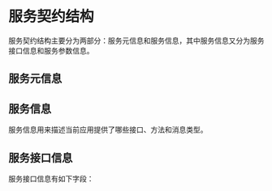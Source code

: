# 服务契约结构

服务契约结构主要分为两部分：服务元信息和服务信息，其中服务信息又分为服务接口信息和服务参数信息。

## 服务元信息

## 服务信息

服务信息用来描述当前应用提供了哪些接口、方法和消息类型。

## 服务接口信息

服务接口信息有如下字段：


